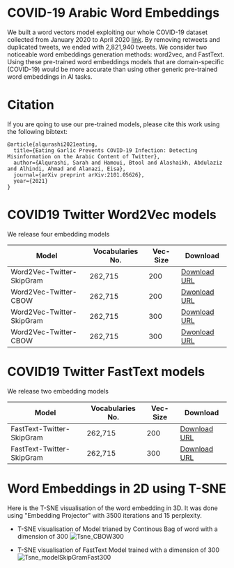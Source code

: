 # COVID-19 Arabic Word Embeddings
 
We built a word vectors model exploiting our whole COVID-19 dataset collected from January 2020 to April 2020 [link](https://github.com/SarahAlqurashi/COVID-19-Arabic-Tweets-Dataset). By removing retweets and duplicated tweets, we ended with 2,821,940 tweets. We consider two noticeable word embeddings generation methods: word2vec, and FastText.
Using these pre-trained word embeddings models that are domain-specific (COVID-19) would be more accurate than using other generic pre-trained word embeddings in AI tasks. 

# Citation 
If you are qoing to use our pre-trained models, please cite this work using the following bibtext: 
```cite
@article{alqurashi2021eating,
  title={Eating Garlic Prevents COVID-19 Infection: Detecting Misinformation on the Arabic Content of Twitter},
  author={Alqurashi, Sarah and Hamoui, Btool and Alashaikh, Abdulaziz and Alhindi, Ahmad and Alanazi, Eisa},
  journal={arXiv preprint arXiv:2101.05626},
  year={2021}
}
```
# COVID19 Twitter Word2Vec models  
We release four embedding models 

| Model | Vocabularies No.| Vec-Size | Download |
| ------------- | ------------- |------------- |------------- |
| Word2Vec-Twitter-SkipGram | 262,715 | 200  | [Download URL](https://drive.google.com/file/d/1Ds5Bl0jCkHbmOKckuW3uFvnncav_0uO_/view?usp=sharing)|
| Word2Vec-Twitter-CBOW | 262,715 | 200  | [Dwonload URL](https://drive.google.com/file/d/1ybI-WCNH-W17_v9X2oUAjIQNO8IOCapm/view?usp=sharing)|
| Word2Vec-Twitter-SkipGram | 262,715 | 300  | [Download URL](https://drive.google.com/file/d/1ycEpVys1qx_iCKJ5EiybLm5WQsJv0Hxu/view?usp=sharing)|
| Word2Vec-Twitter- CBOW | 262,715 | 300  | [Dwonload URL](https://drive.google.com/file/d/1VYeLsFhecETzQQGMaIVMG2aXBIZA9yVf/view?usp=sharing)|

# COVID19 Twitter FastText models  
We release two embedding models 


| Model | Vocabularies No.| Vec-Size | Download |
| ------------- | ------------- |------------- |------------- |
| FastText-Twitter-SkipGram | 262,715 | 200  | [Download URL](https://drive.google.com/file/d/1XpJotgk7Y6XX6wIuHTUNM0hC7qmeg8xC/view?usp=sharing)|
| FastText-Twitter-SkipGram | 262,715 | 300  | [Download URL](https://drive.google.com/file/d/1XgFTZp-Abv5-Op9cNLO25eJSuQO2nHer/view?usp=sharing) |

# Word Embeddings in 2D using T-SNE
Here is the T-SNE visualisation of the word embedding in 3D. It was done using "Embedding Projector" with 3500 iterations and 15 perplexity.

- T-SNE visualisation of Model trianed by Continous Bag of word with a dimension of 300 
![Tsne_CBOW300](https://user-images.githubusercontent.com/18370351/111040683-3f078780-8445-11eb-8aa0-32161978ab90.jpg)

- T-SNE visualisation of FastText Model trained with a dimension of 300 
![Tsne_modelSkipGramFast300](https://user-images.githubusercontent.com/18370351/111040850-3b283500-8446-11eb-87df-d2b12ffd558c.jpg)

